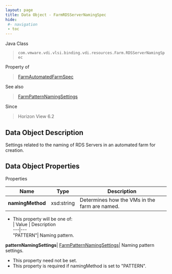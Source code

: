 ```yaml
---
layout: page
title: Data Object - FarmRDSServerNamingSpec
hide:
 #- navigation
 - toc
---
```






Java Class  
> `com.vmware.vdi.vlsi.binding.vdi.resources.Farm.RDSServerNamingSpec`

Property of  
> [FarmAutomatedFarmSpec](vdi.resources.Farm.AutomatedFarmSpec.md#field_detail)

See also  
> [FarmPatternNamingSettings](vdi.resources.Farm.PatternNamingSettings.md)

Since  
> Horizon View 6.2


## Data Object Description 

Settings related to the naming of RDS Servers in an automated farm for creation. 

## Data Object Properties

Properties

Name |  Type |  Description   
---|---|---  
**namingMethod**|  xsd:string|  Determines how the VMs in the farm are named.   


  * This property will be one of:  
|  Value |  Description   
---|---  
"PATTERN"| Naming pattern.  

  
**patternNamingSettings**| [FarmPatternNamingSettings](vdi.resources.Farm.PatternNamingSettings.md)|  Naming pattern settings.   


 * This property need not be set.
  * This property is required if namingMethod is set to "PATTERN".

  
  

  
